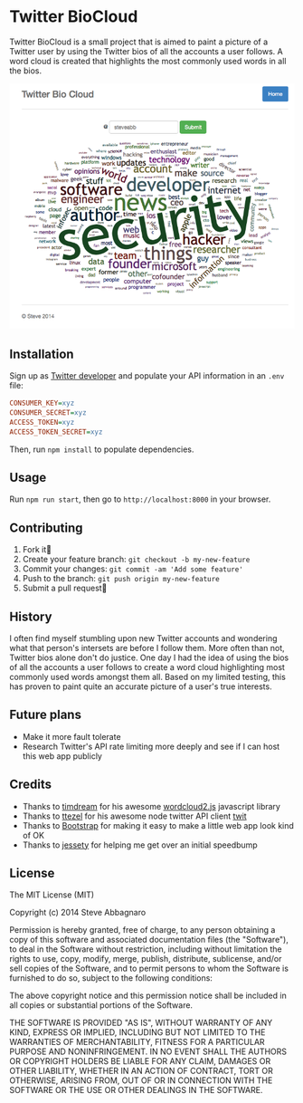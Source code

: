 # Twitter BioCloud

Twitter BioCloud is a small project that is aimed to paint a picture of a Twitter user by using the Twitter bios of all the accounts a user follows. A word cloud is created that highlights the most commonly used words in all the bios.

![Alt text](/doc/screenshot.png?raw=true "BioCloud Screenshot")

## Installation

Sign up as [Twitter developer](https://dev.twitter.com/) and populate your API information in an `.env` file:

```ini
CONSUMER_KEY=xyz
CONSUMER_SECRET=xyz
ACCESS_TOKEN=xyz
ACCESS_TOKEN_SECRET=xyz
```

Then, run `npm install` to populate dependencies.

## Usage

Run `npm run start`, then go to ```http://localhost:8000``` in your browser.

## Contributing

1. Fork it🍴
2. Create your feature branch: `git checkout -b my-new-feature`
3. Commit your changes: `git commit -am 'Add some feature'`
4. Push to the branch: `git push origin my-new-feature`
5. Submit a pull request🍕

## History

I often find myself stumbling upon new Twitter accounts and wondering what that person's intersets are before I follow them. More often than not, Twitter bios alone don't do justice. One day I had the idea of using the bios of all the accounts a user follows to create a word cloud highlighting most commonly used words amongst them all. Based on my limited testing, this has proven to paint quite an accurate picture of a user's true interests.

## Future plans
* Make it more fault tolerate
* Research Twitter's API rate limiting more deeply and see if I can host this web app publicly

## Credits

* Thanks to [timdream](https://github.com/timdream) for his awesome [wordcloud2.js](https://github.com/timdream/wordcloud2.js) javascript library
* Thanks to [ttezel](https://github.com/ttezel) for his awesome node twitter API client [twit](https://github.com/ttezel/twit)
* Thanks to [Bootstrap](http://getbootstrap.com/) for making it easy to make a little web app look kind of OK
* Thanks to [jessety](https://github.com/jessety) for helping me get over an initial speedbump

## License

The MIT License (MIT)

Copyright (c) 2014 Steve Abbagnaro

Permission is hereby granted, free of charge, to any person obtaining a copy
of this software and associated documentation files (the "Software"), to deal
in the Software without restriction, including without limitation the rights
to use, copy, modify, merge, publish, distribute, sublicense, and/or sell
copies of the Software, and to permit persons to whom the Software is
furnished to do so, subject to the following conditions:

The above copyright notice and this permission notice shall be included in all
copies or substantial portions of the Software.

THE SOFTWARE IS PROVIDED "AS IS", WITHOUT WARRANTY OF ANY KIND, EXPRESS OR
IMPLIED, INCLUDING BUT NOT LIMITED TO THE WARRANTIES OF MERCHANTABILITY,
FITNESS FOR A PARTICULAR PURPOSE AND NONINFRINGEMENT. IN NO EVENT SHALL THE
AUTHORS OR COPYRIGHT HOLDERS BE LIABLE FOR ANY CLAIM, DAMAGES OR OTHER
LIABILITY, WHETHER IN AN ACTION OF CONTRACT, TORT OR OTHERWISE, ARISING FROM,
OUT OF OR IN CONNECTION WITH THE SOFTWARE OR THE USE OR OTHER DEALINGS IN THE
SOFTWARE.
